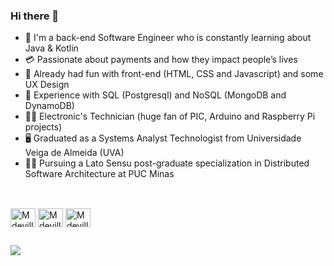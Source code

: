 ### Hi there 👋 

- 🌌 I'm a back-end Software Engineer who is constantly learning about Java & Kotlin
- 💳 Passionate about payments and how they impact people’s lives 
- 🎢 Already had fun with front-end (HTML, CSS and Javascript) and some UX Design
- 🧲 Experience with SQL (Postgresql) and NoSQL (MongoDB and DynamoDB)
- 👨‍🏭 Electronic's Technician (huge fan of PIC, Arduino and Raspberry Pi projects)
- 🖥️ Graduated as a Systems Analyst Technologist from Universidade Veiga de Almeida (UVA)
- 👨‍🎓 Pursuing a Lato Sensu post-graduate specialization in Distributed Software Architecture at PUC Minas
  
##
<div style="display: inline_block"><br>
  <img align="center" alt="Mdevillart-Java" height="30" width="40" src="https://cdn.jsdelivr.net/gh/devicons/devicon/icons/java/java-original.svg">
  <img align="center" alt="Mdevillart-Python" height="30" width="40" src="https://cdn.jsdelivr.net/gh/devicons/devicon/icons/python/python-original.svg">
  <img align="center" alt="Mdevillart-Kotlin" height="30" width="40" src="https://cdn.jsdelivr.net/gh/devicons/devicon/icons/kotlin/kotlin-original.svg">
</div>
  
##
<div> 
  <a href="https://www.linkedin.com/in/mdevillart" target="_blank"><img src="https://img.shields.io/badge/-LinkedIn-%230077B5?style=for-the-badge&logo=linkedin&logoColor=white" target="_blank"></a> 
</div>
  
 

